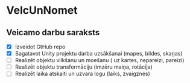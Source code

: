 # VelcUnNomet
## Veicamo darbu saraksts
- [x] Izveidot GtHub repo
- [x] Sagatavot Unity projektu darba uzsākšanai (mapes, bildes, skaņas)
- [ ] Realizēt objektu vilkšanu un moešanu ( uz kartes, nepareizi, pareizi)
- [ ]  Realizēt objektu transformāciju (imzēru maiņa, rotācīja)
- [ ]  Realizēt laika atskaiti un uzvara logu (laiks, zvaigznes)
